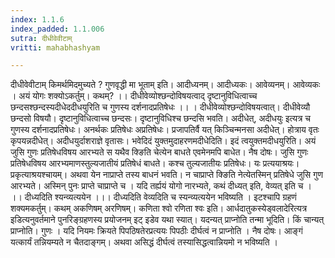 ```yaml
---
index: 1.1.6
index_padded: 1.1.006
sutra: दीधीवेवीटाम्
vritti: mahabhashyam

---
```

 दीधीवेवीटाम् किमर्थमिदमुच्यते ? गुणवृद्धी मा भूताम् इति। आदीध्यनम्। आदीध्यकः। आवेव्यनम्। आवेव्यकः । अयं योगः शक्योऽकर्तुम्। कथम्? ।। दीधीवेव्योश्छन्दोविषयत्वाद् दृष्टानुविधित्वाच्च छन्दसश्छन्दस्यदीधेददीधयुरिति च गुणस्य दर्शनादप्रतिषेधः ।। । दीधीवेव्योश्छन्दोविषयत्वात्। दीधीवेव्यौ छन्दसो विषयौ। दृष्टानुविधित्वाच्च छन्दसः। दृष्टानुविधिश्च छन्दसि भवति। अदीधेत्, अदीधयुः इत्यत्र च गुणस्य दर्शनादप्रतिषेधः। अनर्थकः प्रतिषेधः अप्रतिषेधः। प्रजापतिर्वै यत् किञ्चिन्मनसा अदीधेत्। होत्राय वृतः कृपयन्नदीधेत्। अदीधयुर्दाशराज्ञे वृतासः। भवेदिदं युक्तमुदाहरणमदीधेदिति। इदं त्वयुक्तमदीधयुरिति। अयं जुसि गुणः प्रतिषेधविषय आरभ्यते स यथैव क्ङिति चेत्येन बाधते एवमेनमपि बाधेत। नैष दोषः। जुसि गुणः प्रतिषेधविषय आरभ्यमाणस्तुल्यजातीयं प्रतिषेधं बाधते। कश्च तुल्यजातीयः प्रतिषेधः। यः प्रत्ययाश्रयः। प्रकृत्याश्रयश्चायम्। अथवा येन नाप्राप्ते तस्य बाधनं भवति। न चाप्राप्ते क्ङिति नेत्येतस्मिन् प्रतिषेधे जुसि गुण आरभ्यते। अस्मिन् पुनः प्राप्ते चाप्राप्ते च । यदि तर्ह्ययं योगो नारभ्यते, कथं दीध्यत् इति, वेव्यत् इति च । ।। दीध्यदिति श्यन्व्यत्ययेन ।।। दीध्यदिति वेव्यदिति च स्यन्व्यत्ययेन भविष्यति । इटश्चापि ग्रहणं शक्यमकर्तुम्। कथम् अकणिषम् अरणिषम्। कणिता श्वो रणिता श्वः इति। आर्धदातुकस्येड्वलादेरित्यत्र इडित्यनुवर्तमाने पुनरिङ्ग्रहणस्य प्रयोजनम् इट् इडेव यथा स्यात्। यदन्यत् प्राप्नोति तन्मा भूदिति। किं चान्यत् प्राप्नोति। गुणः । यदि नियमः क्रियते पिपठिषतेरप्रत्ययः पिपठीः दीर्घत्वं न प्राप्नोति । नैष दोषः। आङ्गं यत्कार्यं तन्नियम्यते न चैतदाङ्गम्। अथवा असिद्धं दीर्घत्वं तस्यासिद्धत्वान्नियमो न भविष्यति । 